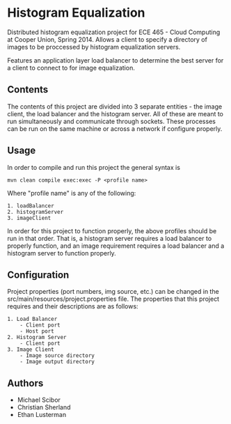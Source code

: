 Histogram Equalization
======================

Distributed histogram equalization project for ECE 465 - Cloud Computing at Cooper Union, Spring 2014. Allows a client to specify a directory of images to be proccessed by histogram equalization servers.

Features an application layer load balancer to determine the best server for a client to connect to for image equalization.

Contents
--------

The contents of this project are divided into 3 separate entities - the image client, the load balancer and the histogram server. All of these are meant to run simultaneously and communicate through sockets. These processes can be run on the same machine or across a network if configure properly.

Usage
-----

In order to compile and run this project the general syntax is

    mvn clean compile exec:exec -P <profile name>

Where "profile name" is any of the following:

    1. loadBalancer
    2. histogramServer
    3. imageClient

In order for this project to function properly, the above profiles should be run in that order. That is, a histogram server requires a load balancer to properly function, and an image requirement requires a load balancer and a histogram server to function properly.

Configuration
-------------

Project properties (port numbers, img source, etc.) can be changed in the src/main/resources/project.properties file. The properties that this project requires and their descriptions are as follows:

    1. Load Balancer
        - Client port
        - Host port
    2. Histogram Server
        - Client port
    3. Image Client
        - Image source directory
        - Image output directory


Authors
-------
- Michael Scibor
- Christian Sherland
- Ethan Lusterman
